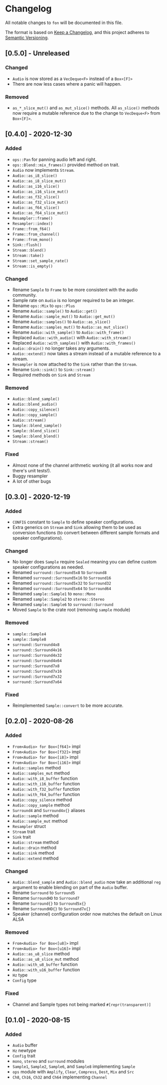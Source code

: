 # Changelog
All notable changes to `fon` will be documented in this file.

The format is based on [Keep a Changelog](https://keepachangelog.com/en/1.0.0/),
and this project adheres to [Semantic Versioning](https://github.com/AldaronLau/semver).

## [0.5.0] - Unreleased
### Changed
 - `Audio` is now stored as a `VecDeque<F>` instead of a `Box<[F]>`
 - There are now less cases where a panic will happen.

### Removed
 - `as_*_slice_mut()` and `as_mut_slice()` methods.  All `as_slice()` methods
   now require a mutable reference due to the change to `VecDeque<F>` from
   `Box<[F]>`.

## [0.4.0] - 2020-12-30
### Added
 - `ops::Pan` for panning audio left and right.
 - `ops::Blend::mix_frames()` provided method on trait.
 - `Audio` now implements `Stream`.
 - `Audio::as_i8_slice()`
 - `Audio::as_i8_slice_mut()`
 - `Audio::as_i16_slice()`
 - `Audio::as_i16_slice_mut()`
 - `Audio::as_f32_slice()`
 - `Audio::as_f32_slice_mut()`
 - `Audio::as_f64_slice()`
 - `Audio::as_f64_slice_mut()`
 - `Resampler::frame()`
 - `Resampler::index()`
 - `Frame::from_f64()`
 - `Frame::from_channel()`
 - `Frame::from_mono()`
 - `Sink::flush()`
 - `Stream::blend()`
 - `Stream::take()`
 - `Stream::set_sample_rate()`
 - `Stream::is_empty()`

### Changed
 - Rename `Sample` to `Frame` to be more consistent with the audio community.
 - Sample rate on `Audio` is no longer required to be an integer.
 - Rename `ops::Mix` to `ops::Plus`
 - Rename `Audio::sample()` to `Audio::get()`
 - Rename `Audio::sample_mut()` to `Audio::get_mut()`
 - Rename `Audio::samples()` to `Audio::as_slice()`
 - Rename `Audio::samples_mut()` to `Audio::as_mut_slice()`
 - Rename `Audio::with_sample()` to `Audio::with_frame()`
 - Replaced `Audio::with_audio()` with `Audio::with_stream()`
 - Replaced `Audio::with_samples()` with `Audio::with_frames()`
 - `Audio::drain()` no longer takes any arguments.
 - `Audio::extend()` now takes a stream instead of a mutable reference to a
   stream.
 - `Resampler` is now attached to the `Sink` rather than the `Stream`.
 - Rename `Sink::sink()` to `Sink::stream()`
 - Required methods on `Sink` and `Stream`

### Removed
 - `Audio::blend_sample()`
 - `Audio::blend_audio()`
 - `Audio::copy_silence()`
 - `Audio::copy_sample()`
 - `Audio::stream()`
 - `Sample::blend_sample()`
 - `Sample::blend_slice()`
 - `Sample::blend_blend()`
 - `Stream::stream()`

### Fixed
 - Almost none of the channel arithmetic working (it all works now and there's
   unit tests!).
 - Buggy resampler
 - A lot of other bugs

## [0.3.0] - 2020-12-19
### Added
 - `CONFIG` constant to `Sample` to define speaker configurations.
 - Extra generics on `Stream` and `Sink` allowing them to be used as conversion
   functions (to convert between different sample formats and speaker
   configurations).

### Changed
 - No longer does `Sample` require `Sealed` meaning you can define custom
   speaker configurations as needed.
 - Renamed `surround::Surround5x8` to `Surround8`
 - Renamed `surround::Surround5x16` to `Surround16`
 - Renamed `surround::Surround5x32` to `Surround32`
 - Renamed `surround::Surround5x64` to `Surround64`
 - Renamed `sample::Sample1` to `mono::Mono`
 - Renamed `sample::Sample2` to `stereo::Stereo`
 - Renamed `sample::Sample6` to `surround::Surround`
 - Moved `Sample` to the crate root (removing `sample` module)

### Removed
 - `sample::Sample4`
 - `sample::Sample8`
 - `surround::Surround4x8`
 - `surround::Surround4x16`
 - `surround::Surround4x32`
 - `surround::Surround4x64`
 - `surround::Surround7x8`
 - `surround::Surround7x16`
 - `surround::Surround7x32`
 - `surround::Surround7x64`

### Fixed
 - Reimplemented `Sample::convert` to be more accurate.

## [0.2.0] - 2020-08-26
### Added
 - `From<Audio> for Box<[f64]>` impl
 - `From<Audio> for Box<[f32]>` impl
 - `From<Audio> for Box<[i8]>` impl
 - `From<Audio> for Box<[i16]>` impl
 - `Audio::samples` method
 - `Audio::samples_mut` method
 - `Audio::with_i8_buffer` function
 - `Audio::with_i16_buffer` function
 - `Audio::with_f32_buffer` function
 - `Audio::with_f64_buffer` function
 - `Audio::copy_silence` method
 - `Audio::copy_sample` method
 - `Surround4` and `Surround4x{}` aliases
 - `Audio::sample` method
 - `Audio::sample_mut` method
 - `Resampler` struct
 - `Stream` trait
 - `Sink` trait
 - `Audio::stream` method
 - `Audio::drain` method
 - `Audio::sink` method
 - `Audio::extend` method

### Changed
 - `Audio::blend_sample` and `Audio::blend_audio` now take an additional `reg`
   argument to enable blending on part of the `Audio` buffer.
 - Rename `Surround` to `Surround5`
 - Rename `SurroundHD` to `Surround7`
 - Rename `Surround{}` to `Surround5x{}`
 - Rename `SurroundHD{}` to `Surround7x{}`
 - Speaker (channel) configuration order now matches the default on Linux ALSA

### Removed
 - `From<Audio> for Box<[u8]>` impl
 - `From<Audio> for Box<[u16]>` impl
 - `Audio::as_u8_slice` method
 - `Audio::as_u8_slice_mut` method
 - `Audio::with_u8_buffer` function
 - `Audio::with_u16_buffer` function
 - `Hz` type
 - `Config` type

### Fixed
 - Channel and Sample types not being marked `#[repr(transparent)]`

## [0.1.0] - 2020-08-15
### Added
 - `Audio` buffer
 - `Hz` newtype
 - `Config` trait
 - `mono`, `stereo` and `surround` modules
 - `Sample1`, `Sample2`, `Sample6`, and `Sample8` implementing `Sample`
 - `ops` module with `Amplify`, `Clear`, `Compress`, `Dest`, `Mix` and `Src`
 - `Ch8`, `Ch16`, `Ch32` and `Ch64` implementing `Channel`
